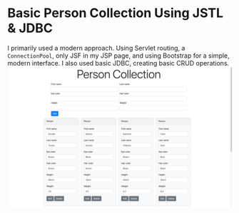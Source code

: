 # Basic Person Collection Using JSTL & JDBC
I primarily used a modern approach. Using Servlet routing, a `ConnectionPool`, only JSF in my JSP page, and using Bootstrap for a simple, modern interface. I also used basic JDBC, creating basic CRUD operations.
![Person Collection](PersonCollection.png)